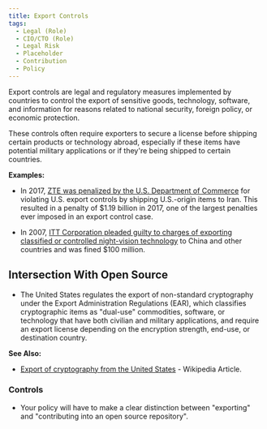 ```yaml
---
title: Export Controls
tags: 
  - Legal (Role)
  - CIO/CTO (Role)
  - Legal Risk
  - Placeholder
  - Contribution
  - Policy
---
```


<BoxOut title="Export Controls" image="/img/bok/regs/export.png">

Export controls are legal and regulatory measures implemented by countries to control the export of sensitive goods, technology, software, and information for reasons related to national security, foreign policy, or economic protection. 

These controls often require exporters to secure a license before shipping certain products or technology abroad, especially if these items have potential military applications or if they're being shipped to certain countries.

**Examples:**

 - In 2017, [ZTE was penalized by the U.S. Department of Commerce](https://www.nytimes.com/2017/03/07/technology/zte-china-fine.html) for violating U.S. export controls by shipping U.S.-origin items to Iran. This resulted in a penalty of $1.19 billion in 2017, one of the largest penalties ever imposed in an export control case.
 
 - In 2007, [ITT Corporation pleaded guilty to charges of exporting classified or controlled night-vision technology](https://www.justice.gov/archive/opa/pr/2007/March/07_nsd_192.html) to China and other countries and was fined $100 million.
  
</BoxOut>

## Intersection With Open Source

- The United States regulates the export of non-standard cryptography under the Export Administration Regulations (EAR), which classifies cryptographic items as "dual-use" commodities, software, or technology that have both civilian and military applications, and require an export license depending on the encryption strength, end-use, or destination country.

**See Also:**

 - [Export of cryptography from the United States](https://en.wikipedia.org/wiki/Export_of_cryptography_from_the_United_States) - Wikipedia Article.

### Controls

 - Your policy will have to make a clear distinction between "exporting" and "contributing into an open source repository".
